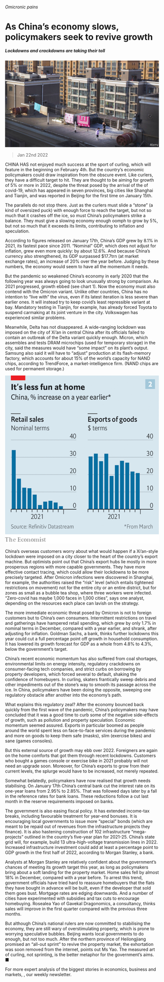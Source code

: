 ###### Omicronic pains

# As China’s economy slows, policymakers seek to revive growth 

##### Lockdowns and crackdowns are taking their toll 

![image](images/20220122_fnp002.jpg) 

> Jan 22nd 2022 

CHINA HAS not enjoyed much success at the sport of curling, which will feature in the  beginning on February 4th. But the country’s economic policymakers could draw inspiration from the obscure event. Like curlers, they have a difficult target to hit. They are thought to be aiming for growth of 5% or more in 2022, despite the threat posed by the arrival of the  of covid-19, which has appeared in seven provinces, big cities like Shanghai and Tianjin, and was reported in Beijing for the first time on January 15th.

The parallels do not stop there. Just as the curlers must slide a “stone” (a kind of oversized puck) with enough force to reach the target, but not so much that it crashes off the ice, so must China’s policymakers strike a balance. They must give a slowing economy enough oomph to grow by 5%, but not so much that it exceeds its limits, contributing to inflation and speculation.


According to figures released on January 17th, China’s GDP grew by 8.1% in 2021, its fastest pace since 2011. “Nominal” GDP, which does not adjust for inflation, grew even more quickly: by about 12.6%. And because China’s currency also strengthened, its GDP surpassed $17.7trn (at market exchange rates), an increase of 20% over the year before. Judging by these numbers, the economy would seem to have all the momentum it needs.

But the pandemic so weakened China’s economy in early 2020 that the following year was always going to look unusually strong by comparison. As 2021 progressed, growth ebbed (see chart 1). Now the economy must also contend with the Omicron variant. Unlike other countries, China has no intention to “live with” the virus, even if its latest iteration is less severe than earlier ones. It will instead try to keep covid’s least repressible variant at bay. Mandatory testing in Tianjin, for example, has already forced Toyota to suspend carmaking at its joint venture in the city. Volkswagen has experienced similar problems.

Meanwhile, Delta has not disappeared. A wide-ranging lockdown was imposed on the city of Xi’an in central China after its officials failed to contain an outbreak of the Delta variant quickly enough. Micron, which assembles and tests DRAM microchips (used for temporary storage) in the city, said the measures would have “some impact” on its plant’s output. Samsung also said it will have to “adjust” production at its flash-memory factory, which accounts for about 15% of the world’s capacity for NAND chips, according to TrendForce, a market-intelligence firm. (NAND chips are used for permanent storage.)

![image](images/20220122_fnc006.png) 


China’s overseas customers worry about what would happen if a Xi’an-style lockdown were imposed on a city closer to the heart of the country’s export machine. But optimists point out that China’s export hubs lie mostly in more prosperous regions with more capable governments. They have more effective contact tracing, which could allow their lockdowns to be more precisely targeted. After Omicron infections were discovered in Shanghai, for example, the authorities raised the “risk” level (which entails tightened restrictions on movement) not for the entire city or an entire district, but for zones as small as a bubble tea shop, where three workers were infected. “Zero-covid has maybe 1,000 faces in 1,000 cities”, says one analyst, depending on the resources each place can lavish on the strategy.

The more immediate economic threat posed by Omicron is not to foreign customers but to China’s own consumers. Intermittent restrictions on travel and gatherings have hampered retail spending, which grew by only 1.7% in nominal terms in December, compared with a year earlier, and shrank, after adjusting for inflation. Goldman Sachs, a bank, thinks further lockdowns this year could cut a full percentage point off growth in household consumption. It has lowered its growth forecast for GDP as a whole from 4.8% to 4.3%, below the government’s target.

China’s recent economic momentum has also suffered from coal shortages, environmental limits on energy intensity, regulatory crackdowns on consumer-facing tech companies, and strict curbs on borrowing by property developers, which forced several to default, shaking the confidence of homebuyers. In curling, skaters frantically sweep debris and other impediments out of the stone’s way to smooth its passage across the ice. In China, policymakers have been doing the opposite, sweeping one regulatory obstacle after another into the economy’s path.

What explains this regulatory zeal? After the economy bounced back quickly from the first wave of the pandemic, China’s policymakers may have concluded that it was a good time to curb some of the negative side-effects of growth, such as pollution and property speculation. Economic momentum seemed assured. Exports in particular boomed as people around the world spent less on face-to-face services during the pandemic and more on goods to keep them safe (masks), slim (exercise bikes) and sane (games consoles).

But this external source of growth may ebb over 2022. Foreigners are  again on the home comforts that got them through recent lockdowns. Customers who bought a games console or exercise bike in 2021 probably will not need an upgrade soon. Moreover, for China’s exports to grow from their current levels, the splurge would have to be increased, not merely repeated.

Somewhat belatedly, policymakers have now realised that growth needs stabilising. On January 17th China’s central bank cut the interest rate on its one-year loans from 2.95% to 2.85%. That was followed days later by a fall in the reference rates for bank loans. These reductions follow a cut last month in the reserve requirements imposed on banks.

The government is also easing fiscal policy. It has extended income-tax breaks, including favourable treatment for year-end bonuses. It is encouraging local governments to issue more “special” bonds (which are meant to be repaid out of revenues from the infrastructure projects they finance). It is also hastening construction of 102 infrastructure “mega-projects” outlined in the country’s five-year plan for 2021-25. China’s state grid will, for example, build 13 ultra-high-voltage transmission lines in 2022. Increased infrastructure investment could add at least a percentage point to GDP growth in the first half of 2022, according to Morgan Stanley, a bank.

Analysts at Morgan Stanley are relatively confident about the government’s chances of meeting its growth target this year, as long as policymakers bring about a soft landing for the property market. Home sales fell by almost 18% in December, compared with a year before. To arrest this trend, government officials have tried hard to reassure homebuyers that the flats they have bought in advance will be built, even if the developer that sold them goes bust. Mortgage rates are edging downwards. And a number of cities have experimented with subsidies and tax cuts to encourage homebuying. Rosealea Yao of Gavekal Dragonomics, a consultancy, thinks sales will improve in the first quarter compared with the previous three months.

But although China’s national rulers are now committed to stabilising the economy, they are still wary of overstimulating property, which is prone to worrying speculative bubbles. Beijing wants local governments to do enough, but not too much. After the northern province of Heilongjiang promised an “all-out sprint” to revive the property market, the exhortation was soon removed from the internet, points out Ms Yao. The measured art of curling, not sprinting, is the better metaphor for the government’s aims. ■

For more expert analysis of the biggest stories in economics, business and markets, , our weekly newsletter.

